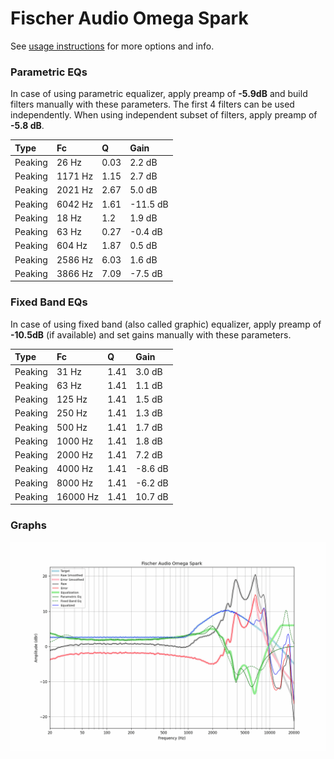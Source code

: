 # Fischer Audio Omega Spark
See [usage instructions](https://github.com/jaakkopasanen/AutoEq#usage) for more options and info.

### Parametric EQs
In case of using parametric equalizer, apply preamp of **-5.9dB** and build filters manually
with these parameters. The first 4 filters can be used independently.
When using independent subset of filters, apply preamp of **-5.8 dB**.

| Type    | Fc      |    Q | Gain     |
|:--------|:--------|:-----|:---------|
| Peaking | 26 Hz   | 0.03 | 2.2 dB   |
| Peaking | 1171 Hz | 1.15 | 2.7 dB   |
| Peaking | 2021 Hz | 2.67 | 5.0 dB   |
| Peaking | 6042 Hz | 1.61 | -11.5 dB |
| Peaking | 18 Hz   | 1.2  | 1.9 dB   |
| Peaking | 63 Hz   | 0.27 | -0.4 dB  |
| Peaking | 604 Hz  | 1.87 | 0.5 dB   |
| Peaking | 2586 Hz | 6.03 | 1.6 dB   |
| Peaking | 3866 Hz | 7.09 | -7.5 dB  |

### Fixed Band EQs
In case of using fixed band (also called graphic) equalizer, apply preamp of **-10.5dB**
(if available) and set gains manually with these parameters.

| Type    | Fc       |    Q | Gain    |
|:--------|:---------|:-----|:--------|
| Peaking | 31 Hz    | 1.41 | 3.0 dB  |
| Peaking | 63 Hz    | 1.41 | 1.1 dB  |
| Peaking | 125 Hz   | 1.41 | 1.5 dB  |
| Peaking | 250 Hz   | 1.41 | 1.3 dB  |
| Peaking | 500 Hz   | 1.41 | 1.7 dB  |
| Peaking | 1000 Hz  | 1.41 | 1.8 dB  |
| Peaking | 2000 Hz  | 1.41 | 7.2 dB  |
| Peaking | 4000 Hz  | 1.41 | -8.6 dB |
| Peaking | 8000 Hz  | 1.41 | -6.2 dB |
| Peaking | 16000 Hz | 1.41 | 10.7 dB |

### Graphs
![](./Fischer%20Audio%20Omega%20Spark.png)